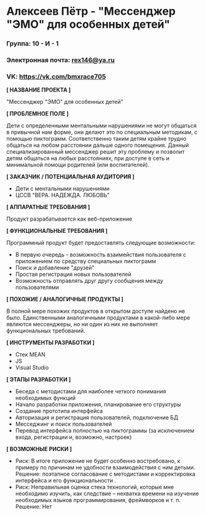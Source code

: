 # Алексеев Пётр - "Мессенджер "ЭМО" для особенных детей"

### Группа: 10 - И - 1
### Электронная почта: rex146@ya.ru
### VK: https://vk.com/bmxrace705


**[ НАЗВАНИЕ ПРОЕКТА ]**

"Мессенджер "ЭМО" для особенных детей"

**[ ПРОБЛЕМНОЕ ПОЛЕ ]**

Дети с определенными ментальными нарушениями не могут общаться в привычной нам форме, они делают это по специальным методикам, с помощью пиктограмм. Соответственно таким детям крайне трудно общаться на любом расстоянии дальше одного помещения. 
Данный специализированный мессенджер решит эту проблему и позволит детям общаться на любых расстояниях, при доступе в сеть и минимальной помощи родителей (или воспитателей). 

**[ ЗАКАЗЧИК / ПОТЕНЦИАЛЬНАЯ АУДИТОРИЯ ]**

* Дети с ментальными нарушениями
* ЦССВ "ВЕРА. НАДЕЖДА. ЛЮБОВЬ"

**[ АППАРАТНЫЕ ТРЕБОВАНИЯ ]** 

Продукт разрабатывается как веб-приложение

**[ ФУНКЦИОНАЛЬНЫЕ ТРЕБОВАНИЯ ]**

Программный продукт будет предоставлять следующие возможности:
* В первую очередь - возможность взаимействия пользователя с приложением по средству специальных пиктограмм 
* Поиск и добавление "друзей"
* Простая регистрация новых пользователей 
* Возможность отправлять друг другу сообщения между пользователями 

**[ ПОХОЖИЕ / АНАЛОГИЧНЫЕ ПРОДУКТЫ ]**

В полной мере похожих продуктов в открытом доступе найдено не было.
Единственными аналогичными продуктами в какой-либо мере являются мессенджеры, но ни один из них не выполняет функциональных требований.

**[ ИНСТРУМЕНТЫ РАЗРАБОТКИ ]**

*	Стек MEAN 
*	JS
*	Visual Studio

**[ ЭТАПЫ РАЗРАБОТКИ ]**

*	Беседа с методистами для наиболее четкого понимания необходимых функций
*	Начало разработки приложения, планирование его структуры
*	Создание прототипа интерфейса
*	Авторизация и регистрация пользователей, подключение БД
*	Месседжинг и поиск пользователей
*	Перевод интерфейса полностью на пиктограммы (за исключением входа, регистрации и, возможно, настроек)

**[ ВОЗМОЖНЫЕ РИСКИ ]**

*	Риск: В итоге приложение не будет особенно востребовано, к примеру по причинам не удобности взаимодействия с ним детьми. 
        Решение: поэтапное согласование с методистами и корректировка интерфейса и его функциональности .
*	Риск: Неправильная оценка стека технологий, которые мне необходимо изучить, как следствие – нехватка времени на изучение необходимых языков программирования, фреймворков и т. п.
        Решение: Нет
